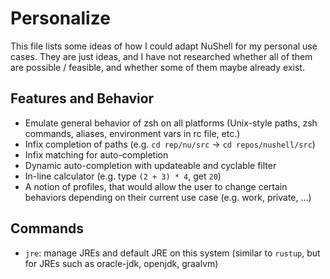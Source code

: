 # Personalize
This file lists some ideas of how I could adapt NuShell for my personal use cases. They are just ideas, and I have not researched whether all of them are possible / feasible, and whether some of them maybe already exist.

## Features and Behavior
- Emulate general behavior of zsh on all platforms (Unix-style paths, zsh commands, aliases, environment vars in rc file, etc.)
- Infix completion of paths (e.g. `cd rep/nu/src` -> `cd repos/nushell/src`)
- Infix matching for auto-completion
- Dynamic auto-completion with updateable and cyclable filter
- In-line calculator (e.g. type `(2 + 3) * 4`, get `20`)
- A notion of profiles, that would allow the user to change certain behaviors depending on their current use case (e.g. work, private, ...)

## Commands
- `jre`: manage JREs and default JRE on this system (similar to `rustup`, but for JREs such as oracle-jdk, openjdk, graalvm)
